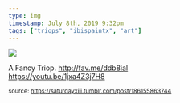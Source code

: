 ```yaml
---
type: img
timestamp: July 8th, 2019 9:32pm
tags: ["triops", "ibispaintx", "art"]
---
```

<img src="https://saturdayxiii.github.io/media/186155863744.png"/>

A Fancy Triop.
<a href="http://fav.me/ddb8ial" target="_blank">http://fav.me/ddb8ial</a><br/>
<a href="https://youtu.be/1jxa4Z3j7H8" target="_blank">https://youtu.be/1jxa4Z3j7H8</a><br/>
 
      
      
  
<small>source: https://saturdayxiii.tumblr.com/post/186155863744</small>